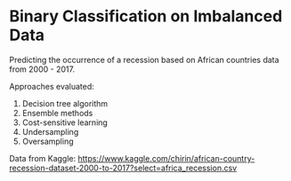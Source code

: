 # Binary Classification on Imbalanced Data
Predicting the occurrence of a recession based on African countries data from 2000 - 2017.

Approaches evaluated:
1.  Decision tree algorithm
2.  Ensemble methods
3.  Cost-sensitive learning
4.  Undersampling
5.  Oversampling

Data from Kaggle:
https://www.kaggle.com/chirin/african-country-recession-dataset-2000-to-2017?select=africa_recession.csv
